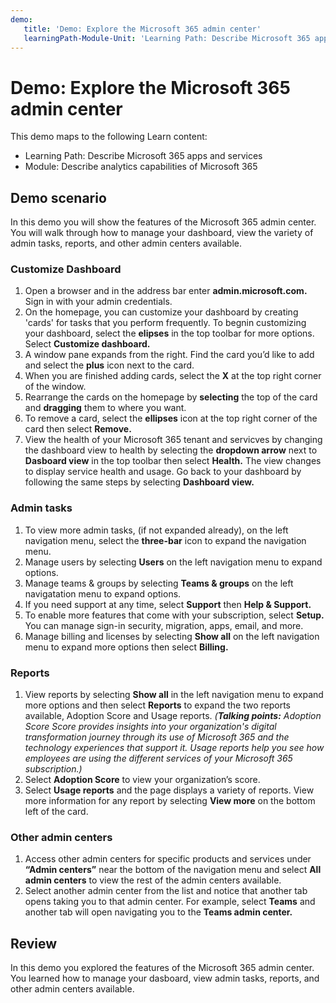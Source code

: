 ```yaml
---
demo:
   title: 'Demo: Explore the Microsoft 365 admin center'
   learningPath-Module-Unit: 'Learning Path: Describe Microsoft 365 apps and services; Module 5: Describe analytics capabilities of Microsoft 365'
---
```


# Demo: Explore the Microsoft 365 admin center

This demo maps to the following Learn content:
- Learning Path: Describe Microsoft 365 apps and services
- Module: Describe analytics capabilities of Microsoft 365

## Demo scenario
In this demo you will show the features of the Microsoft 365 admin center. You will walk through how to manage your dashboard, view the variety of admin tasks, reports, and other admin centers available.

### Customize Dashboard
1. Open a browser and in the address bar enter **admin.microsoft.com.** Sign in with your admin credentials.  
2. On the homepage, you can customize your dashboard by creating 'cards' for tasks that you perform frequently. To begnin customizing your dashboard, select the **elipses** in the top toolbar for more options. Select **Customize dashboard.**
3. A window pane expands from the right. Find the card you’d like to add and select the **plus** icon next to the card.  
4. When you are finished adding cards, select the **X** at the top right corner of the window.
5. Rearrange the cards on the homepage by **selecting** the top of the card and **dragging** them to where you want. 
6. To remove a card, select the **ellipses** icon at the top right corner of the card then select **Remove.**
7. View the health of your Microsoft 365 tenant and servicves by changing the dashboard view to health by selecting the **dropdown arrow** next to **Dasboard view** in the top toolbar then select **Health.** The view changes to display service health and usage. Go back to your dashboard by following the same steps by selecting **Dashboard view.**
   

### Admin tasks
1. To view more admin tasks, (if not expanded already), on the left navigation menu, select the **three-bar** icon to expand the navigation menu. 
2. Manage users by selecting **Users** on the left navigation menu to expand options.
3. Manage teams & groups by selecting **Teams & groups** on the left navigatation menu to expand options.
4. If you need support at any time, select **Support** then **Help & Support.**
5. To enable more features that come with your subscription, select **Setup.** You can manage sign-in security, migration, apps, email, and more. 
6. Manage billing and licenses by selecting **Show all** on the left navigation menu to expand more options then select **Billing.**

### Reports
1. View reports by selecting **Show all** in the left navigation menu to expand more options and then select **Reports** to expand the two reports available, Adoption Score and Usage reports. _(**Talking points:** Adoption Score Score provides insights into your organization's digital transformation journey through its use of Microsoft 365 and the technology experiences that support it. Usage reports help you see how employees are using the different services of your Microsoft 365 subscription.)_
2. Select **Adoption Score** to view your organization’s score.
3. Select **Usage reports** and the page displays a variety of reports. View more information for any report by selecting **View more** on the bottom left of the card. 

### Other admin centers
1. Access other admin centers for specific products and services under **“Admin centers”** near the bottom of the navigation menu and select **All admin centers** to view the rest of the admin centers available. 
2. Select another admin center from the list and notice that another tab opens taking you to that admin center. For example, select **Teams** and another tab will open navigating you to the **Teams admin center.**

## Review
In this demo you explored the features of the Microsoft 365 admin center. You learned how to manage your dasboard, view admin tasks, reports, and other admin centers available.
